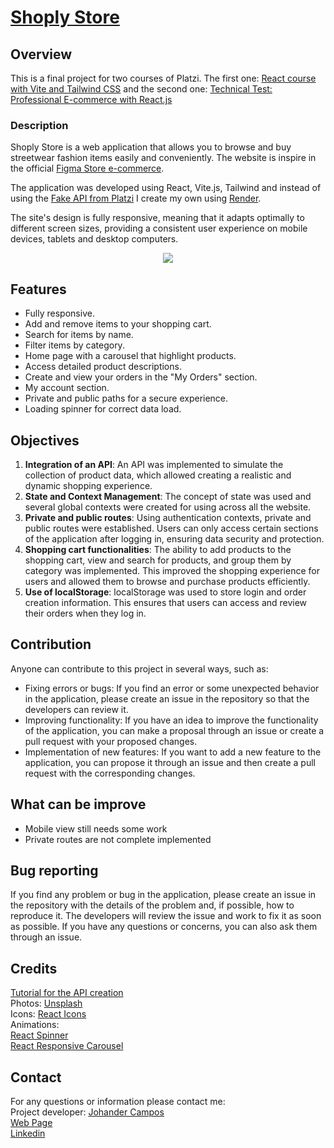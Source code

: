 # [Shoply Store](https://the-shoply-store.vercel.app/)

## Overview

This is a final project for two courses of Platzi. The first one: [React course with Vite and Tailwind CSS](https://platzi.com/cursos/react-vite-tailwindcss/) and the second one: [Technical Test: Professional E-commerce with React.js](https://platzi.com/cursos/laboratorio-react/) 

### Description

Shoply Store is a web application that allows you to browse and buy streetwear fashion items easily and conveniently. The website is inspire in the official [Figma Store e-commerce](https://render.com/https://store.figma.com/).

The application was developed using React, Vite.js, Tailwind and instead of using the [ Fake API from Platzi]( https://fakeapi.platzi.com/) I create my own using [Render](https://render.com/).

The site's design is fully responsive, meaning that it adapts optimally to different screen sizes, providing a consistent user experience on mobile devices, tablets and desktop computers.

<p align="center">
  <img src="https://media.giphy.com/media/v1.Y2lkPTc5MGI3NjExZ2dhdXhweW11cDNsOGowZDZiejZ1b2tibGx4azVldTNmd2E4aDVubiZlcD12MV9pbnRlcm5hbF9naWZfYnlfaWQmY3Q9Zw/lS5tZqZ01ZQ0RKw9jt/giphy-downsized-large.gif"/>
</p>


## Features

- Fully responsive.
- Add and remove items to your shopping cart.
- Search for items by name.
- Filter items by category.
- Home page with a carousel that highlight products.
- Access detailed product descriptions.
- Create and view your orders in the "My Orders" section.
- My account section.
- Private and public paths for a secure experience.
- Loading spinner for correct data load.

## Objectives 
<ol>
  <li>
<b>Integration of an API</b>: An API was implemented to simulate the collection of product data, which allowed creating a realistic and dynamic shopping experience.  </li>
  <li>
<b>State and Context Management</b>: The concept of state was used and several global contexts were created for using across all the website.  </li>
  <li>
<b>Private and public routes</b>: Using authentication contexts, private and public routes were established. Users can only access certain sections of the application after logging in, ensuring data security and protection.  </li>
  <li>
<b>Shopping cart functionalities</b>: The ability to add products to the shopping cart, view and search for products, and group them by category was implemented. This improved the shopping experience for users and allowed them to browse and purchase products efficiently.  </li>
  <li>
<b>Use of localStorage</b>: localStorage was used to store login and order creation information. This ensures that users can access and review their orders when they log in.  </li>
  </ol>
  
  ## Contribution

Anyone can contribute to this project in several ways, such as:

<ul>
<li>Fixing errors or bugs: If you find an error or some unexpected behavior in the application, please create an issue in the repository so that the developers can review it.</li>
<li>Improving functionality: If you have an idea to improve the functionality of the application, you can make a proposal through an issue or create a pull request with your proposed changes.</li>
<li>Implementation of new features: If you want to add a new feature to the application, you can propose it through an issue and then create a pull request with the corresponding changes.</li>
</ul>

## What can be improve

<ul>
<li>Mobile view still needs some work</li>
<li>Private routes are not complete implemented</li>
</ul>


## Bug reporting

If you find any problem or bug in the application, please create an issue in the repository with the details of the problem and, if possible, how to reproduce it. The developers will review the issue and work to fix it as soon as possible. If you have any questions or concerns, you can also ask them through an issue.

## Credits

[Tutorial for the API creation](https://www.youtube.com/watch?v=EcxYcpF3W7c) 
<br />
Photos: [Unsplash](https://unsplash.com/es)
<br/>
Icons: [React Icons](https://react-icons.github.io/react-icons/)
<br/>
Animations: 
<br/>[React Spinner](https://mhnpd.github.io/react-loader-spinner/)
<br/>[React Responsive Carousel](https://www.npmjs.com/package/react-responsive-carousel)

## Contact
For any questions or information please contact me: 
<br/>
Project developer: [Johander Campos](https://github.com/jaedevgithub)
<br/>
[Web Page](https://codingwithjae.dev/)
<br/>
[Linkedin](https://www.linkedin.com/in/johandercampos/) 

